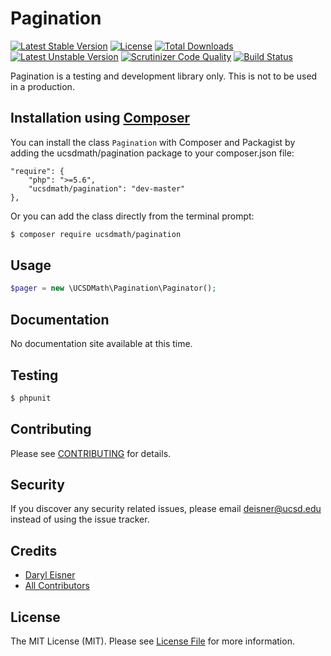 # Pagination[![Latest Stable Version](https://poser.pugx.org/ucsdmath/Pagination/v/stable)](https://packagist.org/packages/ucsdmath/Pagination)[![License](https://poser.pugx.org/ucsdmath/Pagination/license)](https://packagist.org/packages/ucsdmath/Pagination)[![Total Downloads](https://poser.pugx.org/ucsdmath/Pagination/downloads)](https://packagist.org/packages/ucsdmath/Pagination)[![Latest Unstable Version](https://poser.pugx.org/ucsdmath/Pagination/v/unstable)](https://packagist.org/packages/ucsdmath/Pagination)[![Scrutinizer Code Quality](https://scrutinizer-ci.com/g/ucsdmath/Pagination/badges/quality-score.png?b=master)](https://scrutinizer-ci.com/g/ucsdmath/Pagination/?branch=master)[![Build Status](https://scrutinizer-ci.com/g/ucsdmath/Pagination/badges/build.png?b=master)](https://scrutinizer-ci.com/g/ucsdmath/Pagination/build-status/master)Pagination is a testing and development library only. This is not to be used in a production.## Installation using [Composer](http://getcomposer.org/)You can install the class ```Pagination``` with Composer and Packagist byadding the ucsdmath/pagination package to your composer.json file:```"require": {    "php": ">=5.6",    "ucsdmath/pagination": "dev-master"},```Or you can add the class directly from the terminal prompt:```bash$ composer require ucsdmath/pagination```## Usage``` php$pager = new \UCSDMath\Pagination\Paginator();```## DocumentationNo documentation site available at this time.<!-- [Check out the documentation](http://math.ucsd.edu/~deisner/documentation/Pagination/) -->## Testing``` bash$ phpunit```## ContributingPlease see [CONTRIBUTING](CONTRIBUTING.md) for details.## SecurityIf you discover any security related issues, please email deisner@ucsd.edu instead of using the issue tracker.## Credits- [Daryl Eisner](https://github.com/UCSDMath)- [All Contributors](../../contributors)## LicenseThe MIT License (MIT). Please see [License File](LICENSE) for more information.